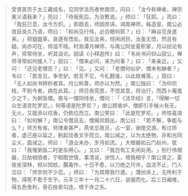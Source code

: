 
> 受贤首宗于太三藏成名，见同学法亮者参南宗，问曰：​「汝今称禅者，禅宗奥义语我来？​」亮曰：​「待我死后，为汝敷说。​」师曰：​「狂耶。​」亮曰：​「我狂已息，汝今方炽。​」即趋去，师因弃讲。谒南禅师，每造室，南公必敛目良久乃语，师曰：​「和尚见行伟，必合眼何耶？​」曰：​「麻谷见良遂来。​」荷鉏鉏草，良遂有悟处。我见汝来，但闲闭目，汝虽无悟，然且有疑。尚亦可在，师滋不晓。时泐潭月禅师，与南公同坐夏积翠，月以经论有声，师常侍坐，听其谈论。因读《小释迦传》曰：​「韦尚书问仰山寂公，禅师寻常如何接人？​」寂曰：​「僧来必问，来为何事？​」曰：​「来亲近。​」又问：​「还见老僧否？​」曰：​「见。​」又问：​「老僧何似驴，僧未有酬者？​」韦曰：​「若言见，争奈驴。若言不见，今礼觐谁，以此故难答。​」寂曰：​「无人如尚书辨析者耳。月公称善，师亦以为然。​」南公独曰：​「沩仰宗枝，不到今者，病在此耳。​」师日夜究思，不悟其意，将治行，而西卜庵嵩少之下，为粥饭僧。夜与一僧同侍坐，僧问：​「​《法华经》言，『得解一切众生语言陀罗尼。』何等语是陀罗尼？​」南公顾香垆，僧即引手候火有无，无火，又就添以炷香，仍依位而立。南公笑曰：​「此是陀罗尼。​」师惊喜进曰：​「如何解？​」南公令僧且去，僧揭帘趋出。南公曰：​「若不解，争能与么？​」师方有省。师律身甚严。燕坐忘夜旦，占一室，谢绝交游。有过师者，虚己座以延之，躬起炷香叉手而立。南公闻之，以为太绝物，非和光同尘义，面诫之。师曰：​「道业未办，岁月如流。​」大根器如云门赵州，犹曰：​「我惟粥饭二时是杂用心。​」又曰：​「我岂有工夫闲处用。​」别行伟根器，日劫相倍者，宁暇囿世情，事清谈，谀悦人，增我相乎？南公贤之，夏夜坐深林，袒以饲蚊。腸毒作，十日不愈，以刀绝之尺许，血流不止，门人泣曰：​「师奈何不少忍。​」师曰：​「为其障我行道。​」蒲伏床上，无所利于物，得死不愈于生乎。元丰三年十一月二十六日，说偈而化。后三日阇维，得五色舍利，骨石拴索勾连，塔于寺之东。
